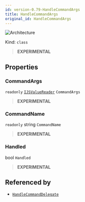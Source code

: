 ```yaml
---
id: version-0.79-HandleCommandArgs
title: HandleCommandArgs
original_id: HandleCommandArgs
---
```


![Architecture](https://img.shields.io/badge/architecture-new_only-blue)

Kind: `class`

> **EXPERIMENTAL**

## Properties
### CommandArgs
`readonly`  [`IJSValueReader`](IJSValueReader) `CommandArgs`

> **EXPERIMENTAL**

### CommandName
`readonly`  string `CommandName`

> **EXPERIMENTAL**

### Handled
 bool `Handled`

> **EXPERIMENTAL**

## Referenced by
- [`HandleCommandDelegate`](HandleCommandDelegate)
